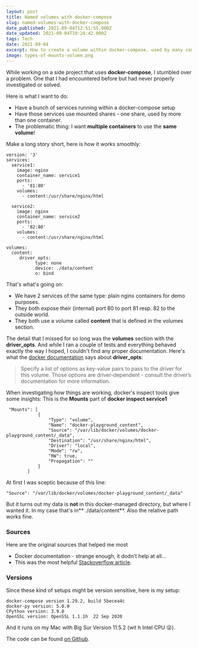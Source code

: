 ```yaml
---
layout: post
title: Named volumes with docker-compose
slug: named-volumes-with-docker-compose
date_published: 2021-09-04T12:51:55.000Z
date_updated: 2021-09-04T19:24:42.000Z
tags: Tech
date: 2021-09-04
excerpt: How to create a volume within docker-compose, used by many containers and within a specific location on the host.
image: types-of-mounts-volume.png
---
```


While working on a side project that uses **docker-compose**, I stumbled over a problem. One that I had encountered before but had never properly investigated or solved.

Here is what I want to do:

- Have a bunch of services running within a docker-compose setup
- Have those services use mounted shares - one share, used by more than one container.
- The problematic thing: I want **multiple containers** to use the **same volume**!

Make a long story short, here is how it works smoothly:

    version: '3'
    services:
      service1:
        image: nginx
        container_name: service1
        ports:
          - '81:80'
        volumes:
          - content:/usr/share/nginx/html
    
      service2:
        image: nginx
        container_name: service2
        ports:
          - '82:80'
        volumes:
          - content:/usr/share/nginx/html
    
    volumes:
      content:
         driver_opts:
               type: none
               device: ./data/content 
               o: bind

That's what's going on:

- We have 2 services of the same type: plain nginx containers for demo purposes.
- They both expose their (internal) port 80 to port 81 resp. 82 to the outside world.
- They both use a volume called **content** that is defined in the volumes section. 

The detail that I missed for so long was the **volumes** section with the **driver_opts**. And while I ran a couple of tests and everything behaved exactly the way I hoped, I couldn't find any proper documentation. Here's what the [docker documentation](https://docs.docker.com/compose/compose-file/compose-file-v3/#driver_opts) says about **driver_opts**:

> Specify a list of options as key-value pairs to pass to the driver for this volume. Those options are driver-dependent - consult the driver’s documentation for more information.

When investigating how things are working, docker's inspect tools give some insights: This is the **Mounts** part of **docker inspect service1**

     "Mounts": [
                {
                    "Type": "volume",
                    "Name": "docker-playground_content",
                    "Source": "/var/lib/docker/volumes/docker-playground_content/_data",
                    "Destination": "/usr/share/nginx/html",
                    "Driver": "local",
                    "Mode": "rw",
                    "RW": true,
                    "Propagation": ""
                }
            ]
     

At first I was sceptic because of this line:

    "Source": "/var/lib/docker/volumes/docker-playground_content/_data"

But it turns out my data is **not** in this docker-managed directory, but where I wanted it. In my case that's in** ./data/content**. Also the relative path works fine.

### Sources

Here are the original sources that helped me most

- Docker documentation - strange enough, it dodn't help at all...
- This was the most helpful [Stackoverflow article](https://stackoverflow.com/questions/35841241/docker-compose-named-mounted-volume).

### Versions

Since these kind of setups might be version sensitive, here is my setup:

    docker-compose version 1.29.2, build 5becea4c
    docker-py version: 5.0.0
    CPython version: 3.9.0
    OpenSSL version: OpenSSL 1.1.1h  22 Sep 2020

And it runs on my Mac with Big Sur Version 11.5.2 (wit h Intel CPU 😜).

The code can be found [on Github](https://github.com/tillg/docker-compose-volumes-playground/).

